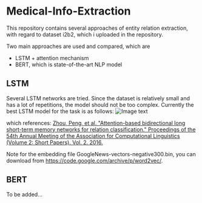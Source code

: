 # Medical-Info-Extraction
This repository contains several approaches of entity relation extraction, with regard to dataset i2b2, which i uploaded in the repository.

Two main approaches are used and compared, which are
* LSTM + attention mechanism
* BERT, which is state-of-the-art NLP model

## LSTM
Several LSTM networks are tried. Since the dataset is relatively small and has a lot of repetitions, the model should not be too complex.
Currently the best LSTM model for the task is as follows:
![Image text](https://github.com/Ledzy/Medical-Info-Extraction/blob/master/MedicalInfoExtraction/图片1.png)

which references: 
[Zhou, Peng, et al. "Attention-based bidirectional long short-term memory networks for relation classification." Proceedings of the 54th Annual Meeting of the Association for Computational Linguistics (Volume 2: Short Papers). Vol. 2. 2016.](https://www.aclweb.org/anthology/P16-2034)

Note for the embedding file GoogleNews-vectors-negative300.bin, you can download from https://code.google.com/archive/p/word2vec/.

## BERT
To be added...
